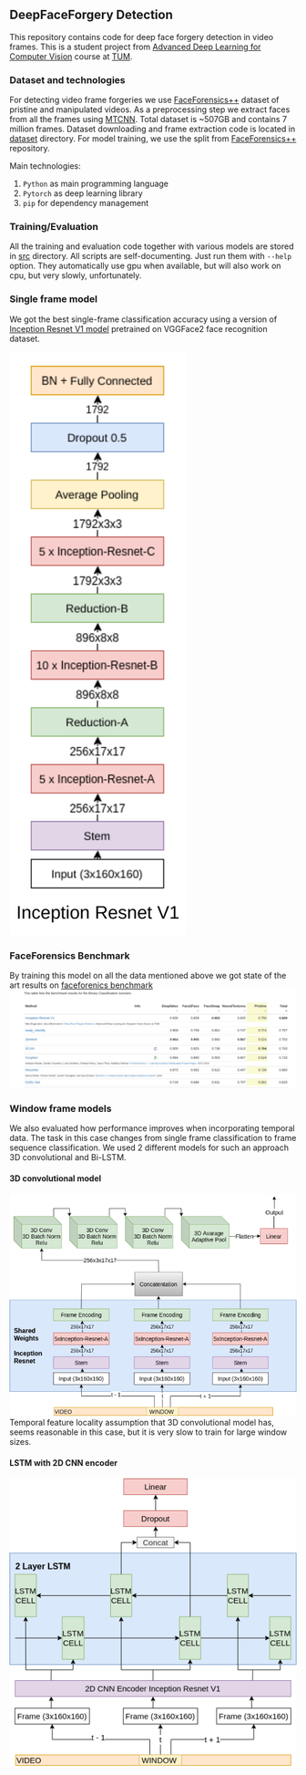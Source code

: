 ## DeepFaceForgery Detection
This repository contains code for deep face forgery detection in video frames. This is a student project from [Advanced Deep Learning for Computer Vision](https://dvl.in.tum.de/teaching/adl4cv-ws18/) course at [TUM](https://www.tum.de/).

### Dataset and technologies
For detecting video frame forgeries we use [FaceForensics++](http://www.niessnerlab.org/projects/roessler2019faceforensicspp.html) dataset of pristine and manipulated videos. As a preprocessing step we extract faces from all the frames using [MTCNN](https://github.com/ipazc/mtcnn).
Total dataset is ~507GB and contains 7 million frames. Dataset downloading and frame extraction code is located in [dataset](dataset) directory.
For model training, we use the split from [FaceForensics++](http://www.niessnerlab.org/projects/roessler2019faceforensicspp.html) repository.

Main technologies:
1. `Python` as main programming language
2. `Pytorch` as deep learning library
3. `pip` for dependency management

### Training/Evaluation
All the training and evaluation code together with various models are stored in [src](src) directory. All scripts are self-documenting. Just run them with `--help` option.
They automatically use gpu when available, but will also work on cpu, but very slowly, unfortunately.

### Single frame model
We got the best single-frame classification accuracy using a version of [Inception Resnet V1 model](src/model.py#L109) pretrained on VGGFace2 face recognition dataset.

![Inception Resnet V1 diagram](diagrams/inception_resnet_v1.png)

### FaceForensics Benchmark
By training this model on all the data mentioned above we got state of the art results on [faceforenics benchmark](http://kaldir.vc.in.tum.de/faceforensics_benchmark/) 
![State of the art results on public benchmark](diagrams/ff_benchmark.png)


### Window frame models
We also evaluated how performance improves when incorporating temporal data. The task in this case changes from single frame classification to frame sequence classification. 
We used 2 different models for such an approach 3D convolutional and Bi-LSTM. 

#### 3D convolutional model
![3D convolutional model diagram](diagrams/3dconv.png)  
Temporal feature locality assumption that 3D convolutional model has, seems reasonable in this case, but it is very slow to train for large window sizes.

#### LSTM with 2D CNN encoder
![LSTM with 2D CNN encoder diagram](diagrams/CNN_LSTM.png)  
